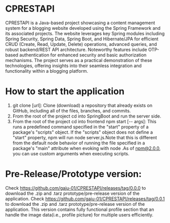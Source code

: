 # CPRESTAPI
CPRESTAPI is a Java-based project showcasing a content management system for a blogging website developed using the Spring Framework and its associated projects. The website leverages key Spring modules including Spring Security, Spring Data, Spring Boot, and Hibernate/JPA for efficient CRUD (Create, Read, Update, Delete) operations, advanced queries, and robust backend/REST API architecture. Noteworthy features include OTP-based authentication for enhanced security and basic authorization mechanisms. The project serves as a practical demonstration of these technologies, offering insights into their seamless integration and functionality within a blogging platform.

# How to start the application
1. git clone [url]: Clone (download) a repository that already exists on GitHub, including all of the files, branches, and commits.
2. From the root of the project cd into SpringBoot and run the server side.
3. From the root of the project cd into frontend npm start [-- args]: This runs a predefined command specified in the "start" property of a package's "scripts" object. If the "scripts" object does not define a "start" property, npm will run node server.js.Note that this is different from the default node behavior of running the file specified in a package's "main" attribute when evoking with node .As of npm@2.0.0, you can use custom arguments when executing scripts.

# Pre-Release/Prototype version: 
Check https://github.com/gaju-01/CPRESTAPI/releases/tag/0.0.0 to download the .zip and .tarz prototype/pre-release version of the application.
Check https://github.com/gaju-01/CPRESTAPI/releases/tag/0.0.1 to download the .zip and .tarz prototype/pre-release version of the application. This version contains fully functional profile section that an handle the image data(i.e., profile picture) for multiple users efficiently.
